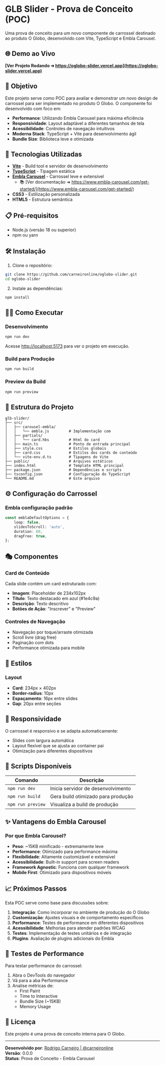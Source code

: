 # GLB Slider - Prova de Conceito (POC)

Uma prova de conceito para um novo componente de carrossel destinado ao produto O Globo, desenvolvido com Vite, TypeScript e Embla Carousel.

## 🌐 Demo ao Vivo

**[Ver Projeto Rodando ➜ https://oglobo-slider.vercel.app](https://oglobo-slider.vercel.app)**

## 🎯 Objetivo

Este projeto serve como POC para avaliar e demonstrar um novo design de carrossel para ser implementado no produto O Globo. O componente foi desenvolvido com foco em:

-   **Performance**: Utilizando Embla Carousel para máxima eficiência
-   **Responsividade**: Layout adaptável a diferentes tamanhos de tela
-   **Acessibilidade**: Controles de navegação intuitivos
-   **Moderna Stack**: TypeScript + Vite para desenvolvimento ágil
-   **Bundle Size**: Biblioteca leve e otimizada

## 🚀 Tecnologias Utilizadas

-   **[Vite](https://vitejs.dev/)** - Build tool e servidor de desenvolvimento
-   **[TypeScript](https://www.typescriptlang.org/)** - Tipagem estática
-   **[Embla Carousel](https://www.embla-carousel.com/)** - Carrossel leve e extensível
    -   📚 [Ver documentação ➜ https://www.embla-carousel.com/get-started/](https://www.embla-carousel.com/get-started/)
-   **CSS3** - Estilização personalizada
-   **HTML5** - Estrutura semântica

## 📋 Pré-requisitos

-   Node.js (versão 18 ou superior)
-   npm ou yarn

## 🛠️ Instalação

1. Clone o repositório:

```bash
git clone https://github.com/carneironline/oglobo-slider.git
cd oglobo-slider
```

2. Instale as dependências:

```bash
npm install
```

## 🏃‍♂️ Como Executar

### Desenvolvimento

```bash
npm run dev
```

Acesse <http://localhost:5173> para ver o projeto em execução.

### Build para Produção

```bash
npm run build
```

### Preview da Build

```bash
npm run preview
```

## 🎨 Estrutura do Projeto

```text
glb-slider/
├── src/
│   ├── carousel-embla/
│   │   └── embla.js         # Implementação com
│   ├── partials/
│   │   └── card.hbs         # Html do card
│   ├── main.ts              # Ponto de entrada principal
│   ├── style.css            # Estilos globais
│   ├── card.css             # Estilos dos cards de conteúdo
│   └── vite-env.d.ts        # Tipagens do Vite
├── public/                  # Arquivos estáticos
├── index.html               # Template HTML principal
├── package.json             # Dependências e scripts
├── tsconfig.json            # Configuração do TypeScript
└── README.md                # Este arquivo
```

## ⚙️ Configuração do Carrossel

### Embla configuração padrão

```typescript
const emblaDefaultOptions = {
    loop: false,
    slidesToScroll: 'auto',
    duration: 60,
    dragFree: true,
};
```

## 🎭 Componentes

### Card de Conteúdo

Cada slide contém um card estruturado com:

-   **Imagem**: Placeholder de 234x102px
-   **Título**: Texto destacado em azul (#1e4c9a)
-   **Descrição**: Texto descritivo
-   **Botões de Ação**: "Inscrever" e "Preview"

### Controles de Navegação

-   Navegação por toque/arraste otimizada
-   Scroll livre (drag free)
-   Paginação com dots
-   Performance otimizada para mobile

## 🎨 Estilos

### Layout

-   **Card**: 234px × 402px
-   **Border-radius**: 10px
-   **Espaçamento**: 16px entre slides
-   **Gap**: 20px entre seções

## 📱 Responsividade

O carrossel é responsivo e se adapta automaticamente:

-   Slides com largura automática
-   Layout flexível que se ajusta ao container pai
-   Otimização para diferentes dispositivos

## 🔧 Scripts Disponíveis

| Comando           | Descrição                          |
| ----------------- | ---------------------------------- |
| `npm run dev`     | Inicia servidor de desenvolvimento |
| `npm run build`   | Gera build otimizado para produção |
| `npm run preview` | Visualiza a build de produção      |

## ✨ Vantagens do Embla Carousel

### Por que Embla Carousel?

-   **Peso**: ~15KB minificado - extremamente leve
-   **Performance**: Otimizado para performance máxima
-   **Flexibilidade**: Altamente customizável e extensível
-   **Acessibilidade**: Built-in support para screen readers
-   **Framework Agnostic**: Funciona com qualquer framework
-   **Mobile First**: Otimizado para dispositivos móveis

## 📈 Próximos Passos

Esta POC serve como base para discussões sobre:

1. **Integração**: Como incorporar no ambiente de produção do O Globo
2. **Customização**: Ajustes visuais e de comportamento específicos
3. **Performance**: Testes de performance em diferentes dispositivos
4. **Acessibilidade**: Melhorias para atender padrões WCAG
5. **Testes**: Implementação de testes unitários e de integração
6. **Plugins**: Avaliação de plugins adicionais do Embla

## 🧪 Testes de Performance

Para testar performance do carrossel:

1. Abra o DevTools do navegador
2. Vá para a aba Performance
3. Analise métricas de:
    - First Paint
    - Time to Interactive
    - Bundle Size (~15KB)
    - Memory Usage

## 📄 Licença

Este projeto é uma prova de conceito interna para O Globo.

---

**Desenvolvido por**: [Rodrigo Carneiro | @carneironline](https://github.com/carneironline)  
**Versão**: 0.0.0  
**Status**: Prova de Conceito - Embla Carousel
